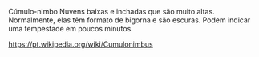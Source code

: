 Cúmulo-nimbo
Nuvens baixas e inchadas que são muito altas. Normalmente, elas têm formato de bigorna e são escuras. Podem indicar uma tempestade em poucos minutos.

https://pt.wikipedia.org/wiki/Cumulonimbus
